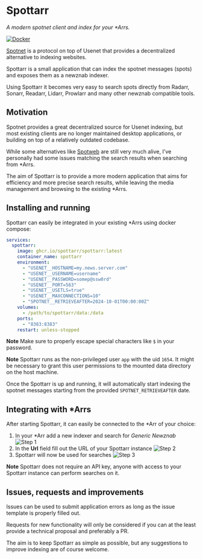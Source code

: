 # Spottarr
_A modern spotnet client and index for your *Arrs._

[![Docker](https://img.shields.io/docker/v/spottarr/spottarr?logo=docker&logoColor=ffffff&sort=semver&color=7cb100)](https://hub.docker.com/r/spottarr/spottarr)

[Spotnet](https://github.com/spotnet/spotnet/wiki) is a protocol on top of Usenet that provides a decentralized alternative to indexing websites. 

Spottarr is a small application that can index the spotnet messages (spots) and exposes them as a newznab indexer.

Using Spottarr it becomes very easy to search spots directly from Radarr, Sonarr, Readarr, Lidarr, Prowlarr and many other newznab compatible tools. 


## Motivation
Spotnet provides a great decentralized source for Usenet indexing, but most existing clients are no longer maintained desktop applications, or building on top of a relatively outdated codebase.

While some alternatives like [Spotweb](https://github.com/spotweb/spotweb) are still very much alive, I've personally had some issues matching the search results when searching from *Arrs.

The aim of Spottarr is to provide a more modern application that aims for efficiency and more precise search results, while leaving the media management and browsing to the existing *Arrs.

## Installing and running
Spottarr can easily be integrated in your existing *Arrs using docker compose:
```yaml
services:
  spottarr:
    image: ghcr.io/spottarr/spottarr:latest
    container_name: spottarr    
    environment:
      - "USENET__HOSTNAME=my.news.server.com"
      - "USENET__USERNAME=username"
      - "USENET__PASSWORD=somep@ssw0rd"
      - "USENET__PORT=563"
      - "USENET__USETLS=true"
      - "USENET__MAXCONNECTIONS=10"
      - "SPOTNET__RETRIEVEAFTER=2024-10-01T00:00:00Z"
    volumes:
      - /path/to/spottarr/data:/data
    ports:
      - "8383:8383"
    restart: unless-stopped
```
**Note** Make sure to properly escape special characters like `$` in your password.

**Note** Spottarr runs as the non-privileged user `app` with the uid `1654`. It might be necessary to grant this user permissions to the mounted data directory on the host machine. 

Once the Spottarr is up and running, it will automatically start indexing the spotnet messages starting from the provided `SPOTNET_RETRIEVEAFTER` date.

## Integrating with *Arrs
After starting Spottarr, it can easily be connected to the *Arr of your choice:

1. In your *Arr add a new indexer and search for *Generic Newznab*
![Step 1](docs/arr-1.png)
2. In the **Url** field fill out the URL of your Spottarr instance 
![Step 2](docs/arr-2.png)
3. Spottarr will now be used for searches
![Step 3](docs/arr-3.png)

**Note** Spottarr does not require an API key, anyone with access to your Spottarr instance can perform searches on it.

## Issues, requests and improvements
Issues can be used to submit application errors as long as the issue template is properly filled out.

Requests for new functionality will only be considered if you can at the least provide a technical proposal and preferably a PR. 

The aim is to keep Spottarr as simple as possible, but any suggestions to improve indexing are of course welcome. 
